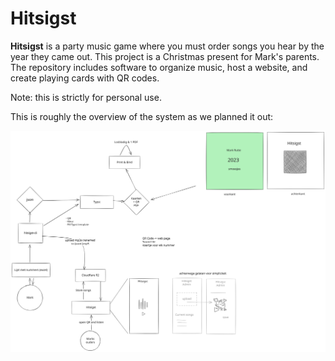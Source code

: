 # Hitsigst

**Hitsigst** is a party music game where you must order songs you hear by the year they came out.
This project is a Christmas present for Mark's parents.
The repository includes software to organize music, host a website, and create playing cards with QR codes.

Note: this is strictly for personal use.

This is roughly the overview of the system as we planned it out:

![](hitsigst.excalidraw.svg)
